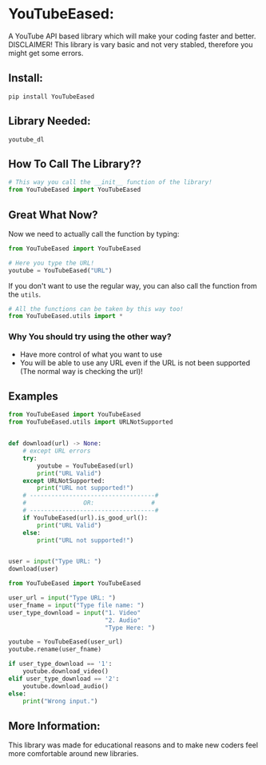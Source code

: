 # YouTubeEased:
A YouTube API based library which will make your coding faster and better.
DISCLAIMER!
This library is vary basic and not very stabled, therefore you might get some errors.
## Install:
```pip install YouTubeEased```
## Library Needed:
```youtube_dl```
## How To Call The Library??
```python
# This way you call the __init__ function of the library!
from YouTubeEased import YouTubeEased
```

## Great What Now?
Now we need to actually call the function by typing:
```python
from YouTubeEased import YouTubeEased

# Here you type the URL!
youtube = YouTubeEased("URL")
```
If you don't want to use the regular way, you can also call the function from the `utils`.

```python
# All the functions can be taken by this way too!
from YouTubeEased.utils import *
```
### Why You should try using the other way?
- Have more control of what you want to use
- You will be able to use any URL even if the URL is not been supported (The normal way is checking the url)!

## Examples

```python
from YouTubeEased import YouTubeEased
from YouTubeEased.utils import URLNotSupported


def download(url) -> None:
    # except URL errors
    try:
        youtube = YouTubeEased(url)
        print("URL Valid")
    except URLNotSupported:
        print("URL not supported!")
    # -----------------------------------#
    #                OR:                #
    # -----------------------------------#
    if YouTubeEased(url).is_good_url():
        print("URL Valid")
    else:
        print("URL not supported!")


user = input("Type URL: ")
download(user)
```

```python
from YouTubeEased import YouTubeEased

user_url = input("Type URL: ")
user_fname = input("Type file name: ")
user_type_download = input("1. Video" 
                           "2. Audio"
                           "Type Here: ")

youtube = YouTubeEased(user_url)
youtube.rename(user_fname)

if user_type_download == '1':
    youtube.download_video()
elif user_type_download == '2':
    youtube.download_audio()
else:
    print("Wrong input.")
```
## More Information:
This library was made for educational reasons and to make new coders feel more
comfortable around new libraries.